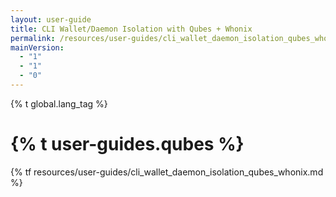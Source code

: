 ```yaml
---
layout: user-guide
title: CLI Wallet/Daemon Isolation with Qubes + Whonix
permalink: /resources/user-guides/cli_wallet_daemon_isolation_qubes_whonix.html
mainVersion:
  - "1"
  - "1"
  - "0"
---
```


{% t global.lang_tag %}
<h1>{% t user-guides.qubes %}</h1>
{% tf resources/user-guides/cli_wallet_daemon_isolation_qubes_whonix.md %}

